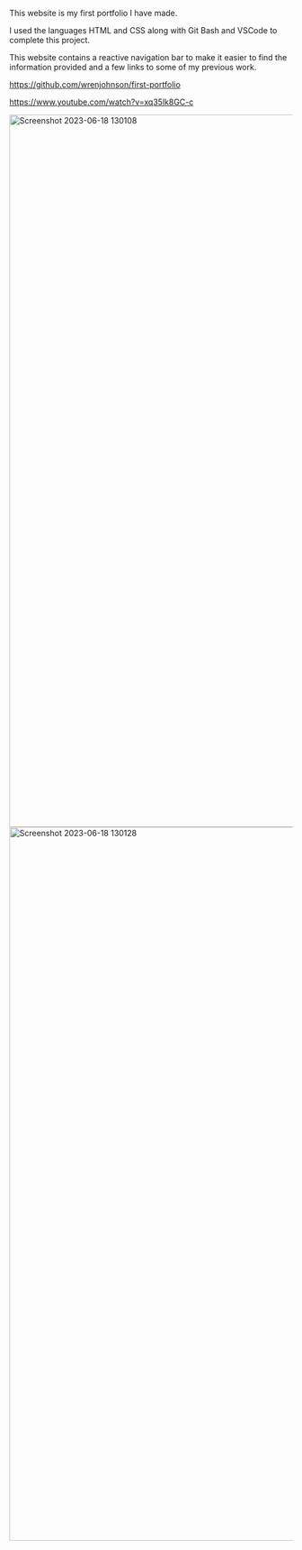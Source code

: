 This website is my first portfolio I have made.

I used the languages HTML and CSS along with Git Bash and VSCode to complete this project.

This website contains a reactive navigation bar to make it easier to find the information provided and a few links to some of my previous work.

https://github.com/wrenjohnson/first-portfolio

https://www.youtube.com/watch?v=xq35lk8GC-c

<img width="1265" alt="Screenshot 2023-06-18 130108" src="https://github.com/wrenjohnson/first-portfolio/assets/134176077/75379cac-4c0d-4088-8988-10d586af401f">
<img width="1267" alt="Screenshot 2023-06-18 130128" src="https://github.com/wrenjohnson/first-portfolio/assets/134176077/94500389-751d-4088-9153-606879edf51f">
